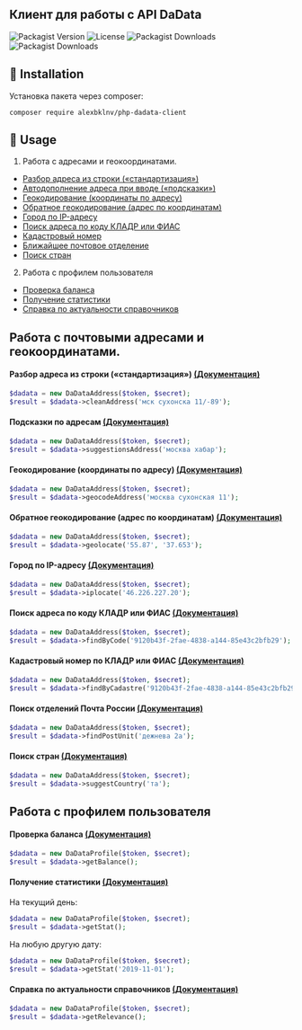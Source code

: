 ## Клиент для работы с API DaData
![Packagist Version](https://img.shields.io/packagist/v/alexbklnv/php-dadata-client?color=blue&label=version)
![License](https://img.shields.io/github/license/alexbklnv/php-dadata-client)
![Packagist Downloads](https://img.shields.io/packagist/dm/alexbklnv/php-dadata-client)
![Packagist Downloads](https://img.shields.io/packagist/dt/alexbklnv/php-dadata-client)


## :scroll: **Installation**
Установка пакета через composer:
```
composer require alexbklnv/php-dadata-client
```

## :scroll: **Usage**

1. Работа с адресами и геокоординатами.
+ [Разбор адреса из строки («стандартизация»)](#CleanAddress)
+ [Автодополнение адреса при вводе («подсказки»)](#SuggestAddress)
+ [Геокодирование (координаты по адресу)](#geocode)
+ [Обратное геокодирование (адрес по координатам)](#geolocate)
+ [Город по IP-адресу](#iplocate)
+ [Поиск адреса по коду КЛАДР или ФИАС](#findAddress)
+ [Кадастровый номер](#cadastre)
+ [Ближайшее почтовое отделение](#postalUnit)
+ [Поиск стран](#country)

2. Работа с профилем пользователя
+ [Проверка баланса](#Balance)
+ [Получение статистики](#Stat)
+ [Справка по актуальности справочников](#Relevance)

## Работа с почтовыми адресами и геокоординатами.
#### <a name="CleanAddress"></a>Разбор адреса из строки («стандартизация») [(Документация)](https://dadata.ru/api/clean/address/)

```php
$dadata = new DaDataAddress($token, $secret);
$result = $dadata->cleanAddress('мск сухонска 11/-89');
```

#### <a name="SuggestAddress"></a>Подсказки по адресам [(Документация)](https://dadata.ru/api/suggest/address/)

```php
$dadata = new DaDataAddress($token, $secret);
$result = $dadata->suggestionsAddress('москва хабар');
```

#### <a name="geocode"></a>Геокодирование (координаты по адресу) [(Документация)](https://dadata.ru/api/geocode/)

```php
$dadata = new DaDataAddress($token, $secret);
$result = $dadata->geocodeAddress('москва сухонская 11');
```

#### <a name="geolocate"></a>Обратное геокодирование (адрес по координатам) [(Документация)](https://dadata.ru/api/geolocate/)

```php
$dadata = new DaDataAddress($token, $secret);
$result = $dadata->geolocate('55.87', '37.653');
```

#### <a name="iplocate"></a>Город по IP-адресу [(Документация)](https://dadata.ru/api/iplocate/)

```php
$dadata = new DaDataAddress($token, $secret);
$result = $dadata->iplocate('46.226.227.20');
```

#### <a name="findAddress"></a>Поиск адреса по коду КЛАДР или ФИАС [(Документация)](https://dadata.ru/api/find-address/)

```php
$dadata = new DaDataAddress($token, $secret);
$result = $dadata->findByCode('9120b43f-2fae-4838-a144-85e43c2bfb29');
```

#### <a name="cadastre"></a>Кадастровый номер по КЛАДР или ФИАС [(Документация)](https://dadata.ru/api/cadastre/)

```php
$dadata = new DaDataAddress($token, $secret);
$result = $dadata->findByCadastre('9120b43f-2fae-4838-a144-85e43c2bfb29');
```

#### <a name="postalUnit"></a>Поиск отделений Почта России [(Документация)](https://dadata.ru/api/suggest/postal_unit/)

```php
$dadata = new DaDataAddress($token, $secret);
$result = $dadata->findPostUnit('дежнева 2а');
```

#### <a name="country"></a>Поиск стран [(Документация)](https://dadata.ru/api/suggest/country/)

```php
$dadata = new DaDataAddress($token, $secret);
$result = $dadata->suggestCountry('та');
```

## Работа с профилем пользователя
#### <a name="Balance"></a>Проверка баланса [(Документация)](https://dadata.ru/api/balance/)

```php
$dadata = new DaDataProfile($token, $secret);
$result = $dadata->getBalance();
```

#### <a name="Stat"></a>Получение статистики [(Документация)](https://dadata.ru/api/stat/)

На текущий день:

```php
$dadata = new DaDataProfile($token, $secret);
$result = $dadata->getStat();
```
На любую другую дату:

```php
$dadata = new DaDataProfile($token, $secret);
$result = $dadata->getStat('2019-11-01');
```


#### <a name="Relevance"></a>Справка по актуальности справочников [(Документация)](https://dadata.ru/api/version/)

```php
$dadata = new DaDataProfile($token, $secret);
$result = $dadata->getRelevance();
```